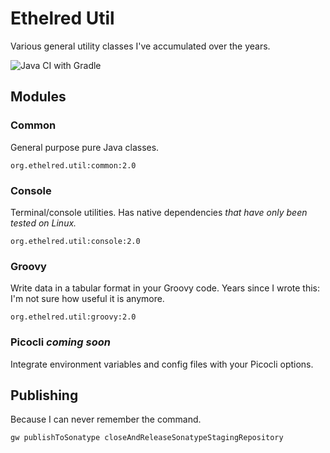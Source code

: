 # Ethelred Util

Various general utility classes I've accumulated over the years.

![Java CI with Gradle](https://github.com/edward3h/ethelred_util/workflows/Java%20CI%20with%20Gradle/badge.svg)

## Modules

### Common
General purpose pure Java classes.

`org.ethelred.util:common:2.0`

### Console
Terminal/console utilities. Has native dependencies _that have only been tested on Linux._

`org.ethelred.util:console:2.0`

### Groovy
Write data in a tabular format in your Groovy code.
Years since I wrote this: I'm not sure how useful it is anymore.

`org.ethelred.util:groovy:2.0`

### Picocli _coming soon_
Integrate environment variables and config files with your Picocli options.

## Publishing

Because I can never remember the command.

`gw publishToSonatype closeAndReleaseSonatypeStagingRepository`